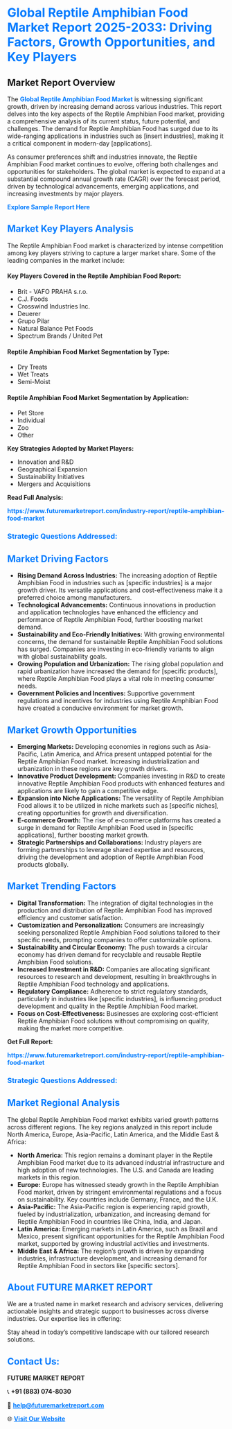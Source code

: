 <h1 style="color: #007BFF;">Global Reptile Amphibian Food Market Report 2025-2033: Driving Factors, Growth Opportunities, and Key Players</h1>

<section id="overview">
<h2>Market Report Overview</h2>
<p>The <a href="https://www.futuremarketreport.com/industry-report/reptile-amphibian-food-market" style="color: #007BFF; text-decoration: none;"><strong>Global Reptile Amphibian Food Market</strong></a> is witnessing significant growth, driven by increasing demand across various industries. This report delves into the key aspects of the Reptile Amphibian Food market, providing a comprehensive analysis of its current status, future potential, and challenges. The demand for Reptile Amphibian Food has surged due to its wide-ranging applications in industries such as [insert industries], making it a critical component in modern-day [applications].</p>
<p>As consumer preferences shift and industries innovate, the Reptile Amphibian Food market continues to evolve, offering both challenges and opportunities for stakeholders. The global market is expected to expand at a substantial compound annual growth rate (CAGR) over the forecast period, driven by technological advancements, emerging applications, and increasing investments by major players.</p>
</section>

<section id="overview">
<p><a href="https://www.futuremarketreport.com/request-sample/reportId=84590" style="color: #007BFF; text-decoration: none;"><strong>Explore Sample Report Here</strong></a></p>
</section>

<section id="key-players">
<h2 style="color: #007BFF;">Market Key Players Analysis</h2>
<p>The Reptile Amphibian Food market is characterized by intense competition among key players striving to capture a larger market share. Some of the leading companies in the market include:</p>
<h4>Key Players Covered in the Reptile Amphibian Food Report:</h4>
<ul><li>Brit - VAFO PRAHA s.r.o.</li><li>C.J. Foods</li><li>Crosswind Industries Inc.</li><li>Deuerer</li><li>Grupo Pilar</li><li>Natural Balance Pet Foods</li><li>Spectrum Brands / United Pet</li></ul>
<h4>Reptile Amphibian Food Market Segmentation by Type:</h4>
<ul><li>Dry Treats</li><li>Wet Treats</li><li>Semi-Moist</li></ul>

<h4>Reptile Amphibian Food Market Segmentation by Application:</h4>
<ul><li>Pet Store</li><li>Individual</li><li>Zoo</li><li>Other</li></ul>
<p><strong>Key Strategies Adopted by Market Players:</strong></p>
<ul>
<li>Innovation and R&D</li>
<li>Geographical Expansion</li>
<li>Sustainability Initiatives</li>
<li>Mergers and Acquisitions</li>
</ul>
</section>

<section>
<p><strong>Read Full Analysis: </strong></p><a href="https://www.futuremarketreport.com/industry-report/reptile-amphibian-food-market" style="color: #007BFF; text-decoration: none;"><strong>https://www.futuremarketreport.com/industry-report/reptile-amphibian-food-market</strong></a>
<h3 style="color: #007BFF;">Strategic Questions Addressed:</h3>
</section>

<section id="driving-factors">
<h2 style="color: #007BFF;">Market Driving Factors</h2>
<ul>
<li><strong>Rising Demand Across Industries:</strong> The increasing adoption of Reptile Amphibian Food in industries such as [specific industries] is a major growth driver. Its versatile applications and cost-effectiveness make it a preferred choice among manufacturers.</li>
<li><strong>Technological Advancements:</strong> Continuous innovations in production and application technologies have enhanced the efficiency and performance of Reptile Amphibian Food, further boosting market demand.</li>
<li><strong>Sustainability and Eco-Friendly Initiatives:</strong> With growing environmental concerns, the demand for sustainable Reptile Amphibian Food solutions has surged. Companies are investing in eco-friendly variants to align with global sustainability goals.</li>
<li><strong>Growing Population and Urbanization:</strong> The rising global population and rapid urbanization have increased the demand for [specific products], where Reptile Amphibian Food plays a vital role in meeting consumer needs.</li>
<li><strong>Government Policies and Incentives:</strong> Supportive government regulations and incentives for industries using Reptile Amphibian Food have created a conducive environment for market growth.</li>
</ul>
</section>

<section id="growth-opportunities">
<h2 style="color: #007BFF;">Market Growth Opportunities</h2>
<ul>
<li><strong>Emerging Markets:</strong> Developing economies in regions such as Asia-Pacific, Latin America, and Africa present untapped potential for the Reptile Amphibian Food market. Increasing industrialization and urbanization in these regions are key growth drivers.</li>
<li><strong>Innovative Product Development:</strong> Companies investing in R&D to create innovative Reptile Amphibian Food products with enhanced features and applications are likely to gain a competitive edge.</li>
<li><strong>Expansion into Niche Applications:</strong> The versatility of Reptile Amphibian Food allows it to be utilized in niche markets such as [specific niches], creating opportunities for growth and diversification.</li>
<li><strong>E-commerce Growth:</strong> The rise of e-commerce platforms has created a surge in demand for Reptile Amphibian Food used in [specific applications], further boosting market growth.</li>
<li><strong>Strategic Partnerships and Collaborations:</strong> Industry players are forming partnerships to leverage shared expertise and resources, driving the development and adoption of Reptile Amphibian Food products globally.</li>
</ul>
</section>

<section id="trending-factors">
<h2 style="color: #007BFF;">Market Trending Factors</h2>
<ul>
<li><strong>Digital Transformation:</strong> The integration of digital technologies in the production and distribution of Reptile Amphibian Food has improved efficiency and customer satisfaction.</li>
<li><strong>Customization and Personalization:</strong> Consumers are increasingly seeking personalized Reptile Amphibian Food solutions tailored to their specific needs, prompting companies to offer customizable options.</li>
<li><strong>Sustainability and Circular Economy:</strong> The push towards a circular economy has driven demand for recyclable and reusable Reptile Amphibian Food solutions.</li>
<li><strong>Increased Investment in R&D:</strong> Companies are allocating significant resources to research and development, resulting in breakthroughs in Reptile Amphibian Food technology and applications.</li>
<li><strong>Regulatory Compliance:</strong> Adherence to strict regulatory standards, particularly in industries like [specific industries], is influencing product development and quality in the Reptile Amphibian Food market.</li>
<li><strong>Focus on Cost-Effectiveness:</strong> Businesses are exploring cost-efficient Reptile Amphibian Food solutions without compromising on quality, making the market more competitive.</li>
</ul>
</section>

<section>
<p><strong>Get Full Report: </strong></p><a href="https://www.futuremarketreport.com/industry-report/reptile-amphibian-food-market" style="color: #007BFF; text-decoration: none;"><strong>https://www.futuremarketreport.com/industry-report/reptile-amphibian-food-market</strong></a>
<h3 style="color: #007BFF;">Strategic Questions Addressed:</h3>
</section>


<section id="regional-analysis">
<h2 style="color: #007BFF;">Market Regional Analysis</h2>
<p>The global Reptile Amphibian Food market exhibits varied growth patterns across different regions. The key regions analyzed in this report include North America, Europe, Asia-Pacific, Latin America, and the Middle East & Africa:</p>
<ul>
<li><strong>North America:</strong> This region remains a dominant player in the Reptile Amphibian Food market due to its advanced industrial infrastructure and high adoption of new technologies. The U.S. and Canada are leading markets in this region.</li>
<li><strong>Europe:</strong> Europe has witnessed steady growth in the Reptile Amphibian Food market, driven by stringent environmental regulations and a focus on sustainability. Key countries include Germany, France, and the U.K.</li>
<li><strong>Asia-Pacific:</strong> The Asia-Pacific region is experiencing rapid growth, fueled by industrialization, urbanization, and increasing demand for Reptile Amphibian Food in countries like China, India, and Japan.</li>
<li><strong>Latin America:</strong> Emerging markets in Latin America, such as Brazil and Mexico, present significant opportunities for the Reptile Amphibian Food market, supported by growing industrial activities and investments.</li>
<li><strong>Middle East & Africa:</strong> The region’s growth is driven by expanding industries, infrastructure development, and increasing demand for Reptile Amphibian Food in sectors like [specific sectors].</li>
</ul>
</section>

<footer>
<h2 style="color: #007BFF;">About FUTURE MARKET REPORT</h2>
<p>We are a trusted name in market research and advisory services, delivering actionable insights and strategic support to businesses across diverse industries. Our expertise lies in offering:</p>

<p>Stay ahead in today’s competitive landscape with our tailored research solutions.</p>

<h2 style="color: #007BFF;">Contact Us:</h2>
<p><strong>FUTURE MARKET REPORT</strong></p>
<p>📞 <strong>+91 (883) 074-8030</strong></p>
<p>📧 <strong><a href="mailto:help@futuremarketreport.com" style="color: #007BFF;">help@futuremarketreport.com</a></strong></p>
<p>🌐 <strong><a href="https://www.futuremarketreport.com/" style="color: #007BFF;">Visit Our Website</a></strong></p>
</footer>